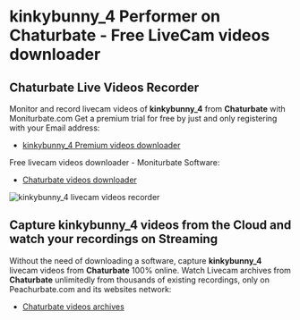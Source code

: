 # kinkybunny_4 Performer on Chaturbate - Free LiveCam videos downloader

## Chaturbate Live Videos Recorder

Monitor and record livecam videos of **kinkybunny_4** from **Chaturbate** with Moniturbate.com
Get a premium trial for free by just and only registering with your Email address:
* [kinkybunny_4 Premium videos downloader](https://moniturbate.com/request-demo-licence-key.html)

Free livecam videos downloader - Moniturbate Software:
* [Chaturbate videos downloader](https://moniturbate.com/moniturbate-download-software.html)

![kinkybunny_4 livecam videos recorder](https://peachurnet.com/templates/moniturbate-software.png)


## Capture kinkybunny_4 videos from the Cloud and watch your recordings on Streaming

Without the need of downloading a software, capture **kinkybunny_4** livecam videos from **Chaturbate** 100% online.
Watch Livecam archives from **Chaturbate** unlimitedly from thousands of existing recordings, only on Peachurbate.com and its websites network:
* [Chaturbate videos archives](https://peachurnet.com/)